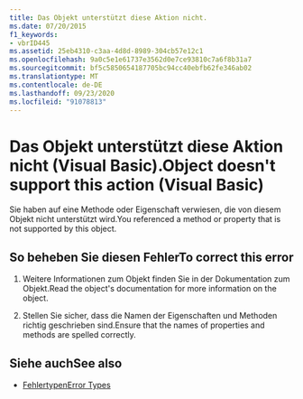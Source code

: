 ```yaml
---
title: Das Objekt unterstützt diese Aktion nicht.
ms.date: 07/20/2015
f1_keywords:
- vbrID445
ms.assetid: 25eb4310-c3aa-4d8d-8989-304cb57e12c1
ms.openlocfilehash: 9a0c5e1e61737e3562d0e7ce93810c7a6f8b31a7
ms.sourcegitcommit: bf5c5850654187705bc94cc40ebfb62fe346ab02
ms.translationtype: MT
ms.contentlocale: de-DE
ms.lasthandoff: 09/23/2020
ms.locfileid: "91078813"
---
```

# <a name="object-doesnt-support-this-action-visual-basic"></a><span data-ttu-id="028ea-102">Das Objekt unterstützt diese Aktion nicht (Visual Basic).</span><span class="sxs-lookup"><span data-stu-id="028ea-102">Object doesn't support this action (Visual Basic)</span></span>

<span data-ttu-id="028ea-103">Sie haben auf eine Methode oder Eigenschaft verwiesen, die von diesem Objekt nicht unterstützt wird.</span><span class="sxs-lookup"><span data-stu-id="028ea-103">You referenced a method or property that is not supported by this object.</span></span>  
  
## <a name="to-correct-this-error"></a><span data-ttu-id="028ea-104">So beheben Sie diesen Fehler</span><span class="sxs-lookup"><span data-stu-id="028ea-104">To correct this error</span></span>  
  
1. <span data-ttu-id="028ea-105">Weitere Informationen zum Objekt finden Sie in der Dokumentation zum Objekt.</span><span class="sxs-lookup"><span data-stu-id="028ea-105">Read the object's documentation for more information on the object.</span></span>  
  
2. <span data-ttu-id="028ea-106">Stellen Sie sicher, dass die Namen der Eigenschaften und Methoden richtig geschrieben sind.</span><span class="sxs-lookup"><span data-stu-id="028ea-106">Ensure that the names of properties and methods are spelled correctly.</span></span>  
  
## <a name="see-also"></a><span data-ttu-id="028ea-107">Siehe auch</span><span class="sxs-lookup"><span data-stu-id="028ea-107">See also</span></span>

- [<span data-ttu-id="028ea-108">Fehlertypen</span><span class="sxs-lookup"><span data-stu-id="028ea-108">Error Types</span></span>](../programming-guide/language-features/error-types.md)

